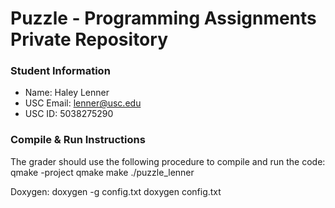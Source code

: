 # Puzzle - Programming Assignments Private Repository
### Student Information
  + Name: Haley Lenner
  + USC Email: lenner@usc.edu
  + USC ID: 5038275290

### Compile & Run Instructions
The grader should use the following procedure to compile and run the code:
qmake -project
qmake
make
./puzzle_lenner

Doxygen:
doxygen -g config.txt
doxygen config.txt
